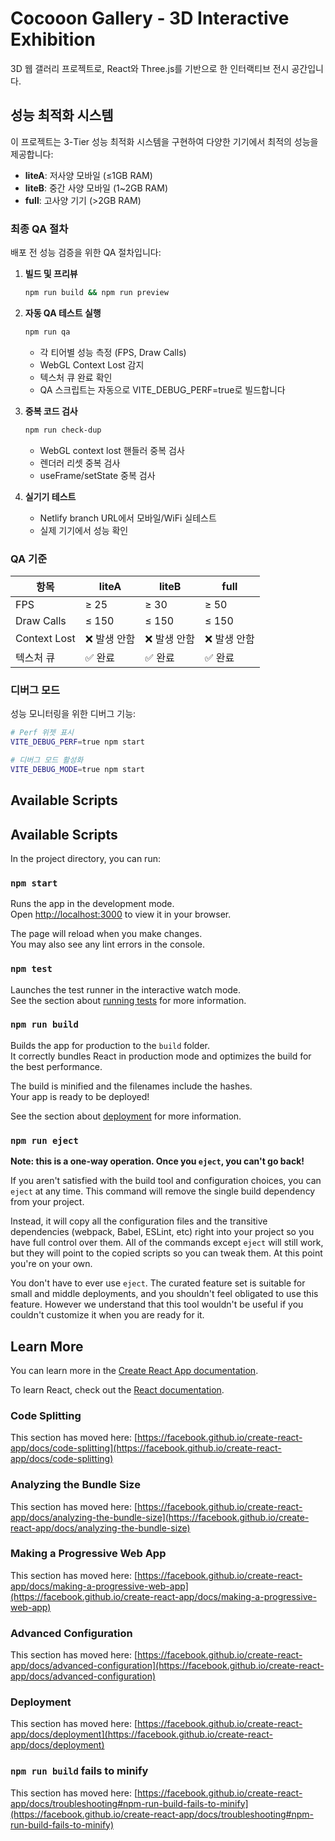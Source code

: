 # Cocooon Gallery - 3D Interactive Exhibition

3D 웹 갤러리 프로젝트로, React와 Three.js를 기반으로 한 인터랙티브 전시 공간입니다.

## 성능 최적화 시스템

이 프로젝트는 3-Tier 성능 최적화 시스템을 구현하여 다양한 기기에서 최적의 성능을 제공합니다:

- **liteA**: 저사양 모바일 (≤1GB RAM)
- **liteB**: 중간 사양 모바일 (1~2GB RAM)  
- **full**: 고사양 기기 (>2GB RAM)

### 최종 QA 절차

배포 전 성능 검증을 위한 QA 절차입니다:

1. **빌드 및 프리뷰**
   ```bash
   npm run build && npm run preview
   ```

2. **자동 QA 테스트 실행**
   ```bash
   npm run qa
   ```
   - 각 티어별 성능 측정 (FPS, Draw Calls)
   - WebGL Context Lost 감지
   - 텍스처 큐 완료 확인
   - QA 스크립트는 자동으로 VITE_DEBUG_PERF=true로 빌드합니다

3. **중복 코드 검사**
   ```bash
   npm run check-dup
   ```
   - WebGL context lost 핸들러 중복 검사
   - 렌더러 리셋 중복 검사
   - useFrame/setState 중복 검사

3. **실기기 테스트**
   - Netlify branch URL에서 모바일/WiFi 실테스트
   - 실제 기기에서 성능 확인

### QA 기준

| 항목 | liteA | liteB | full |
|------|-------|-------|------|
| FPS | ≥ 25 | ≥ 30 | ≥ 50 |
| Draw Calls | ≤ 150 | ≤ 150 | ≤ 150 |
| Context Lost | ❌ 발생 안함 | ❌ 발생 안함 | ❌ 발생 안함 |
| 텍스처 큐 | ✅ 완료 | ✅ 완료 | ✅ 완료 |

### 디버그 모드

성능 모니터링을 위한 디버그 기능:

```bash
# Perf 위젯 표시
VITE_DEBUG_PERF=true npm start

# 디버그 모드 활성화
VITE_DEBUG_MODE=true npm start
```

## Available Scripts

## Available Scripts

In the project directory, you can run:

### `npm start`

Runs the app in the development mode.\
Open [http://localhost:3000](http://localhost:3000) to view it in your browser.

The page will reload when you make changes.\
You may also see any lint errors in the console.

### `npm test`

Launches the test runner in the interactive watch mode.\
See the section about [running tests](https://facebook.github.io/create-react-app/docs/running-tests) for more information.

### `npm run build`

Builds the app for production to the `build` folder.\
It correctly bundles React in production mode and optimizes the build for the best performance.

The build is minified and the filenames include the hashes.\
Your app is ready to be deployed!

See the section about [deployment](https://facebook.github.io/create-react-app/docs/deployment) for more information.

### `npm run eject`

**Note: this is a one-way operation. Once you `eject`, you can't go back!**

If you aren't satisfied with the build tool and configuration choices, you can `eject` at any time. This command will remove the single build dependency from your project.

Instead, it will copy all the configuration files and the transitive dependencies (webpack, Babel, ESLint, etc) right into your project so you have full control over them. All of the commands except `eject` will still work, but they will point to the copied scripts so you can tweak them. At this point you're on your own.

You don't have to ever use `eject`. The curated feature set is suitable for small and middle deployments, and you shouldn't feel obligated to use this feature. However we understand that this tool wouldn't be useful if you couldn't customize it when you are ready for it.

## Learn More

You can learn more in the [Create React App documentation](https://facebook.github.io/create-react-app/docs/getting-started).

To learn React, check out the [React documentation](https://reactjs.org/).

### Code Splitting

This section has moved here: [https://facebook.github.io/create-react-app/docs/code-splitting](https://facebook.github.io/create-react-app/docs/code-splitting)

### Analyzing the Bundle Size

This section has moved here: [https://facebook.github.io/create-react-app/docs/analyzing-the-bundle-size](https://facebook.github.io/create-react-app/docs/analyzing-the-bundle-size)

### Making a Progressive Web App

This section has moved here: [https://facebook.github.io/create-react-app/docs/making-a-progressive-web-app](https://facebook.github.io/create-react-app/docs/making-a-progressive-web-app)

### Advanced Configuration

This section has moved here: [https://facebook.github.io/create-react-app/docs/advanced-configuration](https://facebook.github.io/create-react-app/docs/advanced-configuration)

### Deployment

This section has moved here: [https://facebook.github.io/create-react-app/docs/deployment](https://facebook.github.io/create-react-app/docs/deployment)

### `npm run build` fails to minify

This section has moved here: [https://facebook.github.io/create-react-app/docs/troubleshooting#npm-run-build-fails-to-minify](https://facebook.github.io/create-react-app/docs/troubleshooting#npm-run-build-fails-to-minify)
  
 
 